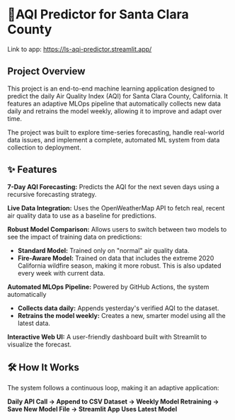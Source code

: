 # 💨AQI Predictor for Santa Clara County

Link to app: https://ls-aqi-predictor.streamlit.app/

## Project Overview
This project is an end-to-end machine learning application designed to predict the daily Air Quality Index (AQI) for Santa Clara County, California. It features an adaptive MLOps pipeline that automatically collects new data daily and retrains the model weekly, allowing it to improve and adapt over time.

The project was built to explore time-series forecasting, handle real-world data issues, and implement a complete, automated ML system from data collection to deployment.

## ✨ Features

**7-Day AQI Forecasting:** Predicts the AQI for the next seven days using a recursive forecasting strategy.

**Live Data Integration:** Uses the OpenWeatherMap API to fetch real, recent air quality data to use as a baseline for predictions.

**Robust Model Comparison:** Allows users to switch between two models to see the impact of training data on predictions:

- **Standard Model:** Trained only on "normal" air quality data.
- **Fire-Aware Model:** Trained on data that includes the extreme 2020 California wildfire season, making it more robust. This is also updated every week with current data.

**Automated MLOps Pipeline:** Powered by GitHub Actions, the system automatically
- **Collects data daily:** Appends yesterday's verified AQI to the dataset.
- **Retrains the model weekly:** Creates a new, smarter model using all the latest data.

**Interactive Web UI:** A user-friendly dashboard built with Streamlit to visualize the forecast.

## 🛠️ How It Works
The system follows a continuous loop, making it an adaptive application:

**Daily API Call -> Append to CSV Dataset -> Weekly Model Retraining -> Save New Model File -> Streamlit App Uses Latest Model**
